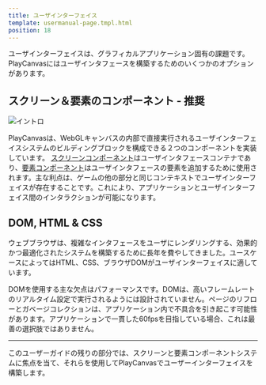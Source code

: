 ```yaml
---
title: ユーザインターフェイス
template: usermanual-page.tmpl.html
position: 18
---
```


ユーザインターフェイスは、グラフィカルアプリケーション固有の課題です。PlayCanvasにはユーザインタフェースを構築するためのいくつかのオプションがあります。

## スクリーン＆要素のコンポーネント - 推奨

![イントロ][1]

PlayCanvasは、WebGLキャンバスの内部で直接実行されるユーザインターフェイスシステムのビルディングブロックを構成できる２つのコンポーネントを実装しています。 [スクリーンコンポーネント][2]はユーザインタフェースコンテナであり、[要素コンポーネント][3]はユーザインタフェースの要素を追加するために使用されます。主な利点は、ゲームの他の部分と同じコンテキストでユーザインターフェイスが存在することです。これにより、アプリケーションとユーザインターフェイス間のインタラクションが可能になります。

## DOM, HTML & CSS

ウェブブラウザは、複雑なインタフェースをユーザにレンダリングする、効果的かつ最適化されたシステムを構築するために長年を費やしてきました。ユースケースによってはHTML、CSS、ブラウザDOMがユーザインターフェイスに適しています。

DOMを使用する主な欠点はパフォーマンスです。DOMは、高いフレームレートのリアルタイム設定で実行されるようには設計されていません。ページのリフローとガベージコレクションは、アプリケーション内で不具合を引き起こす可能性があります。アプリケーションで一貫した60fpsを目指している場合、これは最善の選択肢ではありません。

---

このユーザーガイドの残りの部分では、スクリーンと要素コンポーネントシステムに焦点を当て、それらを使用してPlayCanvasでユーザーインターフェイスを構築します。

[1]: /images/user-manual/user-interface/user-interface-intro-sq.png
[2]: /user-manual/packs/components/screen
[3]: /user-manual/packs/components/element


